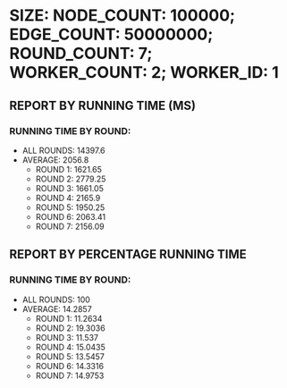 
# SIZE: NODE_COUNT: 100000; EDGE_COUNT: 50000000; ROUND_COUNT: 7; WORKER_COUNT: 2; WORKER_ID: 1

## REPORT BY RUNNING TIME (MS)

 ### RUNNING TIME BY ROUND:

  + ALL ROUNDS: 14397.6
  + AVERAGE: 2056.8
     + ROUND 1: 1621.65
     + ROUND 2: 2779.25
     + ROUND 3: 1661.05
     + ROUND 4: 2165.9
     + ROUND 5: 1950.25
     + ROUND 6: 2063.41
     + ROUND 7: 2156.09

## REPORT BY PERCENTAGE RUNNING TIME

 ### RUNNING TIME BY ROUND:

  + ALL ROUNDS: 100
  + AVERAGE: 14.2857
     + ROUND 1: 11.2634
     + ROUND 2: 19.3036
     + ROUND 3: 11.537
     + ROUND 4: 15.0435
     + ROUND 5: 13.5457
     + ROUND 6: 14.3316
     + ROUND 7: 14.9753

